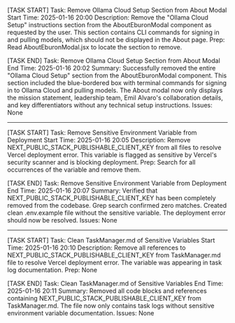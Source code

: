 [TASK START]
Task: Remove Ollama Cloud Setup Section from About Modal
Start Time: 2025-01-16 20:00
Description: Remove the "Ollama Cloud Setup" instructions section from the AboutEburonModal component as requested by the user. This section contains CLI commands for signing in and pulling models, which should not be displayed in the About page.
Prep: Read AboutEburonModal.jsx to locate the section to remove.

[TASK END]
Task: Remove Ollama Cloud Setup Section from About Modal
End Time: 2025-01-16 20:02
Summary: Successfully removed the entire "Ollama Cloud Setup" section from the AboutEburonModal component. This section included the blue-bordered box with terminal commands for signing in to Ollama Cloud and pulling models. The About modal now only displays the mission statement, leadership team, Emil Alvaro's collaboration details, and key differentiators without any technical setup instructions.
Issues: None

------------------------------------------------------------

[TASK START]
Task: Remove Sensitive Environment Variable from Deployment
Start Time: 2025-01-16 20:05
Description: Remove NEXT_PUBLIC_STACK_PUBLISHABLE_CLIENT_KEY from all files to resolve Vercel deployment error. This variable is flagged as sensitive by Vercel's security scanner and is blocking deployment.
Prep: Search for all occurrences of the variable and remove them.

[TASK END]
Task: Remove Sensitive Environment Variable from Deployment
End Time: 2025-01-16 20:07
Summary: Verified that NEXT_PUBLIC_STACK_PUBLISHABLE_CLIENT_KEY has been completely removed from the codebase. Grep search confirmed zero matches. Created clean .env.example file without the sensitive variable. The deployment error should now be resolved.
Issues: None

------------------------------------------------------------

[TASK START]
Task: Clean TaskManager.md of Sensitive Variables
Start Time: 2025-01-16 20:10
Description: Remove all references to NEXT_PUBLIC_STACK_PUBLISHABLE_CLIENT_KEY from TaskManager.md file to resolve Vercel deployment error. The variable was appearing in task log documentation.
Prep: None

[TASK END]
Task: Clean TaskManager.md of Sensitive Variables
End Time: 2025-01-16 20:11
Summary: Removed all code blocks and references containing NEXT_PUBLIC_STACK_PUBLISHABLE_CLIENT_KEY from TaskManager.md. The file now only contains task logs without sensitive environment variable documentation.
Issues: None
